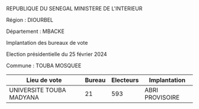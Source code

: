 REPUBLIQUE DU SENEGAL MINISTERE DE L'INTERIEUR

Région : DIOURBEL

Département : MBACKE

Implantation des bureaux de vote

Election présidentielle du 25 février 2024

Commune : TOUBA MOSQUEE

| Lieu de vote | Bureau | Electeurs | Implantation |
| - | - | - | - |
| UNIVERSITE TOUBA MADYANA | 21 | 593 | ABRI PROVISOIRE |

<!-- PageNumber="34/34" -->
